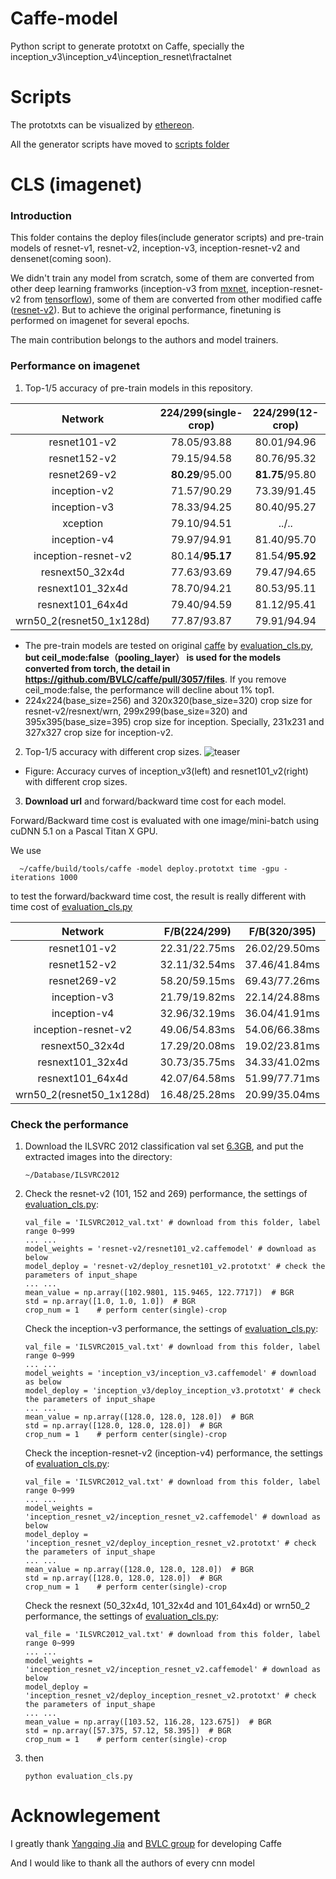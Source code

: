 # Caffe-model
Python script to generate prototxt on Caffe, specially the inception_v3\inception_v4\inception_resnet\fractalnet

# Scripts

The prototxts can be visualized by [ethereon](http://ethereon.github.io/netscope/quickstart.html).

All the generator scripts have moved to [scripts folder](https://github.com/soeaver/caffe-model/tree/master/scripts)


# CLS (imagenet)

### Introduction
This folder contains the deploy files(include generator scripts) and pre-train models of resnet-v1, resnet-v2, inception-v3, inception-resnet-v2 and densenet(coming soon).

We didn't train any model from scratch, some of them are converted from other deep learning framworks (inception-v3 from [mxnet](https://github.com/dmlc/mxnet-model-gallery/blob/master/imagenet-1k-inception-v3.md), inception-resnet-v2 from [tensorflow](https://github.com/tensorflow/models/blob/master/slim/nets/inception_resnet_v2.py)), some of them are converted from other modified caffe ([resnet-v2](https://github.com/yjxiong/caffe/tree/mem)). But to achieve the original performance, finetuning is performed on imagenet for several epochs. 

The main contribution belongs to the authors and model trainers.

### Performance on imagenet
1. Top-1/5 accuracy of pre-train models in this repository.

 Network|224/299(single-crop)|224/299(12-crop)|320/395(single-crop)|320/395(12-crop)
 :---:|:---:|:---:|:---:|:---:
 resnet101-v2| 78.05/93.88 | 80.01/94.96 | 79.63/94.84 | 80.71/95.43
 resnet152-v2| 79.15/94.58 | 80.76/95.32 | 80.34/95.26 | 81.16/95.68 
 resnet269-v2| **80.29**/95.00 | **81.75**/95.80 | 81.30/95.67 | **82.13**/96.15
 inception-v2| 71.57/90.29 | 73.39/91.45 | 72.83/91.34 | 74.14/92.16 
 inception-v3| 78.33/94.25 | 80.40/95.27 | 79.90/95.18 | 80.75/95.76 
 xception| 79.10/94.51 | ../.. | 80.42/95.23 | ../.. 
 inception-v4| 79.97/94.91 | 81.40/95.70 | **81.32**/95.68 | 81.88/96.08 
 inception-resnet-v2| 80.14/**95.17** | 81.54/**95.92** | 81.25/**95.98** | 81.85/**96.29**
 resnext50_32x4d| 77.63/93.69 | 79.47/94.65 | 78.90/94.47 | 79.63/94.97 
 resnext101_32x4d| 78.70/94.21 | 80.53/95.11 | 80.09/95.03 | 80.81/95.41
 resnext101_64x4d| 79.40/94.59 | 81.12/95.41 | 80.74/95.37 | 81.52/95.69
 wrn50_2(resnet50_1x128d)| 77.87/93.87 | 79.91/94.94 | 79.32/94.72 | 80.17/95.13

 - The pre-train models are tested on original [caffe](https://github.com/BVLC/caffe) by [evaluation_cls.py](https://github.com/soeaver/caffe-model/blob/master/cls/evaluation_cls.py), **but ceil_mode:false（pooling_layer） is used for the models converted from torch, the detail in https://github.com/BVLC/caffe/pull/3057/files**. If you remove ceil_mode:false, the performance will decline about 1% top1.
 - 224x224(base_size=256) and 320x320(base_size=320) crop size for resnet-v2/resnext/wrn, 299x299(base_size=320) and 395x395(base_size=395) crop size for inception. Specially, 231x231 and 327x327 crop size for inception-v2.

2. Top-1/5 accuracy with different crop sizes.
![teaser](https://github.com/soeaver/caffe-model/blob/master/cls/accuracy.png)
 - Figure: Accuracy curves of inception_v3(left) and resnet101_v2(right) with different crop sizes.

3. **Download url** and forward/backward time cost for each model.

 Forward/Backward time cost is evaluated with one image/mini-batch using cuDNN 5.1 on a Pascal Titan X GPU.
 
 We use
  ```
    ~/caffe/build/tools/caffe -model deploy.prototxt time -gpu -iterations 1000
  ```
 to test the forward/backward time cost, the result is really different with time cost of [evaluation_cls.py](https://github.com/soeaver/caffe-model/blob/master/cls/evaluation_cls.py)

 Network|F/B(224/299)|F/B(320/395)|Download|Source
 :---:|:---:|:---:|:---:|:---:
 resnet101-v2| 22.31/22.75ms | 26.02/29.50ms | [170.3MB](https://pan.baidu.com/s/1kVQDHFx)|[craftGBD](https://github.com/craftGBD/craftGBD)
 resnet152-v2| 32.11/32.54ms | 37.46/41.84ms | [230.2MB](https://pan.baidu.com/s/1dFIc4vB)|[craftGBD](https://github.com/craftGBD/craftGBD)
 resnet269-v2| 58.20/59.15ms | 69.43/77.26ms | [390.4MB](https://pan.baidu.com/s/1qYbICs0)|[craftGBD](https://github.com/craftGBD/craftGBD)
 inception-v3| 21.79/19.82ms | 22.14/24.88ms | [91.1MB](https://pan.baidu.com/s/1boC0HEf)|[mxnet](https://github.com/dmlc/mxnet-model-gallery/blob/master/imagenet-1k-inception-v3.md)
 inception-v4| 32.96/32.19ms | 36.04/41.91ms | [163.1MB](https://pan.baidu.com/s/1c6D150)|[tensorflow_slim](https://github.com/tensorflow/models/tree/master/slim)
 inception-resnet-v2| 49.06/54.83ms | 54.06/66.38ms | [213.4MB](https://pan.baidu.com/s/1jHPJCX4)|[tensorflow_slim](https://github.com/tensorflow/models/tree/master/slim)
 resnext50_32x4d| 17.29/20.08ms | 19.02/23.81ms | [95.8MB](https://pan.baidu.com/s/1kVqgfJL)|[facebookresearch](https://github.com/facebookresearch/ResNeXt)
 resnext101_32x4d| 30.73/35.75ms | 34.33/41.02ms | [169.1MB](https://pan.baidu.com/s/1hswrNUG)|[facebookresearch](https://github.com/facebookresearch/ResNeXt)
 resnext101_64x4d| 42.07/64.58ms | 51.99/77.71ms | [319.2MB](https://pan.baidu.com/s/1pLhk0Zp)|[facebookresearch](https://github.com/facebookresearch/ResNeXt)
 wrn50_2(resnet50_1x128d)| 16.48/25.28ms | 20.99/35.04ms | [263.1MB](https://pan.baidu.com/s/1nvhoCsh)|[szagoruyko](https://github.com/szagoruyko/wide-residual-networks)


### Check the performance
1. Download the ILSVRC 2012 classification val set [6.3GB](http://www.image-net.org/challenges/LSVRC/2012/nnoupb/ILSVRC2012_img_val.tar), and put the extracted images into the directory:
    ```
    ~/Database/ILSVRC2012
    ```

2. Check the resnet-v2 (101, 152 and 269) performance, the settings of [evaluation_cls.py](https://github.com/soeaver/caffe-model/blob/master/cls/evaluation_cls.py):
   
    ```
    val_file = 'ILSVRC2012_val.txt' # download from this folder, label range 0~999
    ... ...
    model_weights = 'resnet-v2/resnet101_v2.caffemodel' # download as below
    model_deploy = 'resnet-v2/deploy_resnet101_v2.prototxt' # check the parameters of input_shape
    ... ...
    mean_value = np.array([102.9801, 115.9465, 122.7717])  # BGR
    std = np.array([1.0, 1.0, 1.0])  # BGR
    crop_num = 1    # perform center(single)-crop
    ```

    Check the inception-v3 performance, the settings of [evaluation_cls.py](https://github.com/soeaver/caffe-model/blob/master/cls/evaluation_cls.py):
   
    ```
    val_file = 'ILSVRC2015_val.txt' # download from this folder, label range 0~999
    ... ...
    model_weights = 'inception_v3/inception_v3.caffemodel' # download as below
    model_deploy = 'inception_v3/deploy_inception_v3.prototxt' # check the parameters of input_shape
    ... ...
    mean_value = np.array([128.0, 128.0, 128.0])  # BGR
    std = np.array([128.0, 128.0, 128.0])  # BGR
    crop_num = 1    # perform center(single)-crop
    ```
    
    Check the inception-resnet-v2 (inception-v4) performance, the settings of [evaluation_cls.py](https://github.com/soeaver/caffe-model/blob/master/cls/evaluation_cls.py):
   
    ```
    val_file = 'ILSVRC2012_val.txt' # download from this folder, label range 0~999
    ... ...
    model_weights = 'inception_resnet_v2/inception_resnet_v2.caffemodel' # download as below
    model_deploy = 'inception_resnet_v2/deploy_inception_resnet_v2.prototxt' # check the parameters of input_shape
    ... ...
    mean_value = np.array([128.0, 128.0, 128.0])  # BGR
    std = np.array([128.0, 128.0, 128.0])  # BGR
    crop_num = 1    # perform center(single)-crop
    ```
    
    Check the resnext (50_32x4d, 101_32x4d and 101_64x4d) or wrn50_2 performance, the settings of [evaluation_cls.py](https://github.com/soeaver/caffe-model/blob/master/cls/evaluation_cls.py):
   
    ```
    val_file = 'ILSVRC2012_val.txt' # download from this folder, label range 0~999
    ... ...
    model_weights = 'inception_resnet_v2/inception_resnet_v2.caffemodel' # download as below
    model_deploy = 'inception_resnet_v2/deploy_inception_resnet_v2.prototxt' # check the parameters of input_shape
    ... ...
    mean_value = np.array([103.52, 116.28, 123.675])  # BGR
    std = np.array([57.375, 57.12, 58.395])  # BGR
    crop_num = 1    # perform center(single)-crop
    ```


3. then
    ```
    python evaluation_cls.py
    ```



# Acknowlegement

I greatly thank [Yangqing Jia](https://github.com/Yangqing) and [BVLC group](https://www.github.com/BVLC/caffe) for developing Caffe

And I would like to thank all the authors of every cnn model

